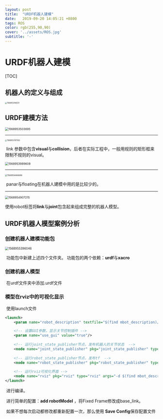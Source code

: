 ```yaml
---
layout: post
title:  "URDF机器人建模"
date:   2019-09-20 14:05:21 +0800
tags: ROS
color: rgb(255,90,90)
cover: '../assets/ROS.jpg'
subtitle: '-'
---
```


# URDF机器人建模

[TOC]



## 机器人的定义与组成

<img src="/home/tzj/cntzj.github.io/assets/9.20/1568953189251.png" alt="1568953189251" style="zoom: 40%;" />

## URDF建模方法

<img src="/home/tzj/cntzj.github.io/assets/9.20/1568953503695.png" alt="1568953503695" style="zoom: 67%;" />

------

<img src="/home/tzj/.config/Typora/typora-user-images/1568953787563.png" alt="1568953787563" style="zoom:40%;" />

​	link 参数中包含**visual**与**collision**，后者在实际工程中，一般用规则的矩形框来限制不规则的visual。

<img src="/home/tzj/.config/Typora/typora-user-images/1568953989608.png" alt="1568953989608" style="zoom:67%;" />

------

<img src="/home/tzj/.config/Typora/typora-user-images/1568954466686.png" alt="1568954466686" style="zoom:45%;" />

​	panar与floating在机器人建模中用的是比较少的。

------

<img src="/home/tzj/.config/Typora/typora-user-images/1568954907215.png" alt="1568954907215" style="zoom:67%;" />

使用robot标签将**link**与**joint**包含起来组成完整的机器人模型。

## URDF机器人模型案例分析

### 创建机器人建模功能包

<img src="/home/tzj/.config/Typora/typora-user-images/1568955396046.png" alt="1568955396046" style="zoom:70%;" />

​	功能包中新建上述四个文件夹。
​	功能包的两个依赖：**urdf**与**xacro** 

### 创建机器人模型

​	在urdf文件夹中添加.urdf文件

### 模型在rviz中的可视化显示

​	使用launch文件

```xml
<launch>
	<param name="robot_description" textfile="$(find mbot_description)/urdf/mbot_base.urdf" />

	<!-- 设置GUI参数，显示关节控制插件 -->
	<param name="use_gui" value="true"/>
	
	<!-- 运行joint_state_publisher节点，发布机器人的关节状态  -->
	<node name="joint_state_publisher" pkg="joint_state_publisher" type="joint_state_publisher" />
	
	<!-- 运行robot_state_publisher节点，发布tf  -->
	<node name="robot_state_publisher" pkg="robot_state_publisher" type="state_publisher" />
	
	<!-- 运行rviz可视化界面 -->
	<node name="rviz" pkg="rviz" type="rviz" args="-d $(find mbot_description)/config/mbot_urdf.rviz" required="true" />
</launch>
```

​	进行编译。

​	进行简单的配置：**add robotModel** ，将Fixed Frame修改成base_link。

​	如果不想每次启动都修改都重新配置一次，那么使用 **Save Config**保存配置文件 

